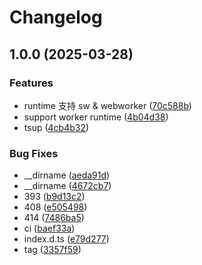 # Changelog

## 1.0.0 (2025-03-28)


### Features

* runtime 支持 sw & webworker ([70c588b](https://github.com/KarinJS/art-template/commit/70c588be51737b1dc98614f5bf12ab1627e907c5))
* support worker runtime ([4b04d38](https://github.com/KarinJS/art-template/commit/4b04d38dfd2fa9b05632726c0d5a026944f39e06))
* tsup ([4cb4b32](https://github.com/KarinJS/art-template/commit/4cb4b32f29eded27ad91e543f3a822b50d6687f5))


### Bug Fixes

* __dirname ([aeda91d](https://github.com/KarinJS/art-template/commit/aeda91d2791004ed81e67ef2180f658dc5d840b1))
* __dirname ([4672cb7](https://github.com/KarinJS/art-template/commit/4672cb7ff18cf3e092fbdce6064fe64dfec05a0f))
* 393 ([b9d13c2](https://github.com/KarinJS/art-template/commit/b9d13c225b6bafa624cd439fd653e4a35f8e570e))
* 408 ([e505498](https://github.com/KarinJS/art-template/commit/e5054986755a0dde780c0828854605c781c07106))
* 414 ([7486ba5](https://github.com/KarinJS/art-template/commit/7486ba552555cfdbfc72eed969011bd6662a1709))
* ci ([baef33a](https://github.com/KarinJS/art-template/commit/baef33a2fa42c9c252909171440d02086dc782a8))
* index.d.ts ([e79d277](https://github.com/KarinJS/art-template/commit/e79d277e48a6f8de56f512fe69040e9f3cd25d8c))
* tag ([3357f59](https://github.com/KarinJS/art-template/commit/3357f5982581f69fe51827f97ed1682664677c3d))
